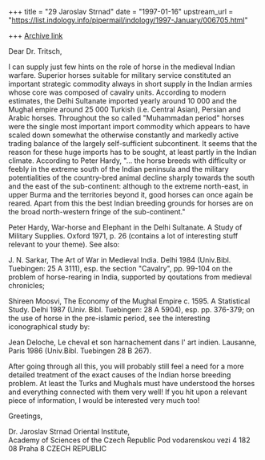 +++
title = "29 Jaroslav Strnad"
date = "1997-01-16"
upstream_url = "https://list.indology.info/pipermail/indology/1997-January/006705.html"

+++
[Archive link](https://list.indology.info/pipermail/indology/1997-January/006705.html)

Dear Dr. Tritsch,

I can supply just few hints on the role of horse in the medieval Indian
warfare. Superior horses suitable for military service constituted an
important strategic commodity always in short supply in the Indian
armies whose core was composed of cavalry units. According to modern
estimates, the Delhi Sultanate imported yearly around 10 000 and the
Mughal empire around 25 000 Turkish (i.e. Central Asian), Persian and
Arabic horses. Throughout the so called "Muhammadan period" horses were
the single most important import commodity which appears to have scaled
down somewhat the otherwise constantly and markedly active trading
balance of the largely self-sufficient subcontinent. It seems that the
reason for these huge imports has to be sought, at least partly in the
Indian climate. According to Peter Hardy, "... the horse breeds with
difficulty or feebly in the extreme south of the Indian peninsula and
the military potentialities of the country-bred animal decline sharply
towards the south and the east of the sub-continent: although to the
extreme north-east, in upper Burma and the territories beyond it, good
horses can once again be reared. Apart from this the best Indian
breeding grounds for horses are on the broad north-western fringe of the
sub-continent."

Peter Hardy, War-horse and Elephant in the Delhi Sultanate. A Study of
Military Supplies. Oxford 1971, p. 26 (contains a lot of interesting
stuff relevant to your theme). See also:

J. N. Sarkar, The Art of War in Medieval India. Delhi 1984 (Univ.Bibl.
Tuebingen: 25 A 3111), esp. the section "Cavalry", pp. 99-104 on the
problem of horse-rearing in India, supported by qoutations from medieval
chronicles;

Shireen Moosvi, The Economy of the Mughal Empire c. 1595. A Statistical
Study. Delhi 1987 (Univ. Bibl. Tuebingen: 28 A 5904), esp. pp. 376-379;
on the use of horse in the pre-islamic period, see the interesting
iconographical study by:

Jean Deloche, Le cheval et son harnachement dans l' art indien.
Lausanne, Paris 1986 (Univ.Bibl. Tuebingen 28 B 267). 

After going through all this, you will probably still feel a need for a
more detailed treatment of the exact causes of the Indian horse breeding
problem. At least the Turks and Mughals must have understood the horses
and everything connected with them very well! If you hit upon a relevant
piece of information, I would be interested very much too!

Greetings,

Dr. Jaroslav Strnad
Oriental Institute,  
Academy of Sciences of the Czech Republic
Pod vodarenskou vezi 4
182 08 Praha 8
CZECH REPUBLIC





